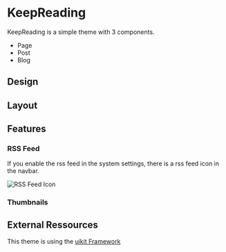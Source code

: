 # KeepReading

KeepReading is a simple theme with 3 components.
- Page
- Post
- Blog
  
Design
---


Layout
---

## Features

### RSS Feed
If you enable the rss feed in the system settings, there is a rss feed icon in the navbar.

![RSS Feed Icon](https://dev.heinisch-design.de/demo/shared/keepreading/rss.png)

### Thumbnails

External Ressources
---
This theme is using the [uikit Framework](https://getuikit.com)
